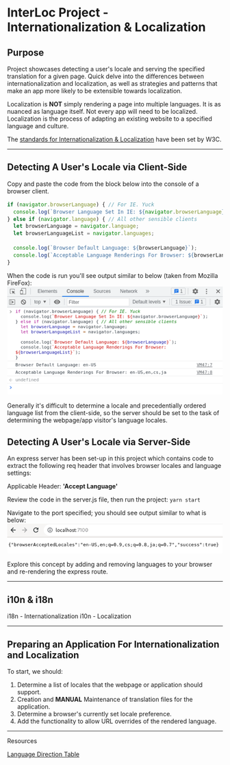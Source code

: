 # InterLoc Project - Internationalization & Localization
## Purpose
Project showcases detecting a user's locale and serving the specified translation for a given page.
Quick delve into the differences between internationalization and localization, as well as strategies and patterns
that make an app more likely to be extensible towards localization.

Localization is **NOT** simply rendering a page into multiple languages. It is as nuanced as language itself.
Not every app will need to be localized. Localization is the process of adapting an existing website to a specified
language and culture.

The [standards for Internationalization & Localization](https://www.w3.org/International/questions/qa-i18n) have been 
set by W3C.

----------------------------------------------------

## Detecting A User's Locale via Client-Side

Copy and paste the code from the block below into the console of a browser client.

```javascript
if (navigator.browserLanguage) { // For IE. Yuck
  console.log(`Browser Language Set In IE: ${navigator.browserLanguage}`);
} else if (navigator.language) { // All other sensible clients
  let browserLanguage = navigator.language;
  let browserLanguageList = navigator.languages;
  
  console.log(`Browser Default Language: ${browserLanguage}`);
  console.log(`Acceptable Language Renderings For Browser: ${browserLanguageList}`);
}
```

When the code is run you'll see output similar to below (taken from Mozilla FireFox):
![Example of Clientside Browser Locale Checking](assets/clientside-browserlocale-output.png)

Generally it's difficult to determine a locale and precedentially ordered language list from the client-side, 
so the server should be set to the task of determining the webpage/app visitor's language locales.

## Detecting A User's Locale via Server-Side

An express server has been set-up in this project which contains code to extract the following req header
that involves browser locales and language settings:

Applicable Header: __'Accept Language'__

Review the code in the server.js file, then run the project:
`yarn start`

Navigate to the port specified; you should see output similar to what is below:
![Example of Serverside Browser Locale Checking](assets/serverside-browserlocale-output.png)

Explore this concept by adding and removing languages to your browser and re-rendering the express route.

--------------------------

## i10n & i18n
i18n - Internationalization
i10n - Localization


------------------------------

## Preparing an Application For Internationalization and Localization

To start, we should:
1. Determine a list of locales that the webpage or application should support.
2. Creation and **MANUAL** Maintenance of translation files for the application.
3. Determine a browser's currently set locale preference.
4. Add the functionality to allow URL overrides of the rendered language.

--------------------------------

Resources

[Language Direction Table](https://www.w3.org/International/questions/qa-scripts.en#directions)